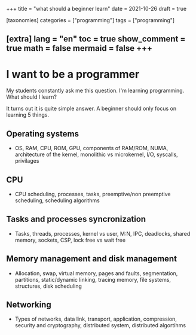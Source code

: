 +++
title = "what should a beginner learn"
date = 2021-10-26
draft = true 

[taxonomies]
categories = ["programming"]
tags = ["programming"]

[extra]
lang = "en"
toc = true
show_comment = true
math = false
mermaid = false
+++
---

# I want to be a programmer

My students constantly ask me this question. I'm learning programming. What should I learn?

It turns out it is quite simple answer. A beginner should only focus on learning 5 things. 


<!-- more -->

## Operating systems

- OS, RAM, CPU, ROM, GPU, components of RAM/ROM, NUMA, architecture of the kernel, monolithic vs microkernel, I/O, syscalls, privilages 

## CPU

- CPU scheduling, processes, tasks, preemptive/non preemptive scheduling, scheduling algorithms

## Tasks and processes syncronization

- Tasks, threads, processes, kernel vs user, M:N, IPC, deadlocks, shared memory, sockets, CSP, lock free vs wait free

## Memory management and disk management

- Allocation, swap, virtual memory, pages and faults, segmentation, partitions, static/dynamic linking, tracing memory, file systems, structures, disk scheduling

## Networking

- Types of networks, data link, transport, application, compression, security and cryptography, distributed system, distributed algortihms